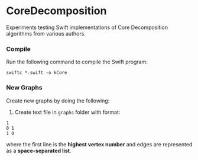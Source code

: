 # CoreDecomposition

Experiments testing Swift implementations of Core Decomposition algorithms from various authors.

### Compile
Run the following command to compile the Swift program:

``` swiftc *.swift -o kCore ```

### New Graphs
Create new graphs by doing the following:

1. Create text file in `graphs` folder with format:
```
1
0 1
1 0
```
where the first line is the **highest vertex number** and edges are represented as a **space-separated list**.
